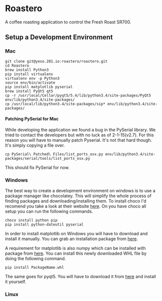 # Roastero
A coffee roasting application to control the Fresh Roast SR700.

## Setup a Development Environment
### Mac

    git clone git@yeso.201.io:roastero/roastero.git
    cd Roastero
    brew install Python3
    pip install virtualenv
    virtualenv env -p Python3
    source env/bin/activate
    pip install matplotlib pyserial
    brew install PyQt5 qt5
    cp -r /usr/local/Cellar/pyqt5/5.4/lib/python3.4/site-packages/PyQt5 env/lib/python3.4/site-packages/
    cp /usr/local/lib/python3.4/site-packages/sip* env/lib/python3.4/site-packages/

#### Patching PySerial for Mac
While developing the application we found a bug in the PySerial library.
We tried to contact the developers but with no luck as of 2-1-15(v2.7).
For this reason you will have to manually patch Pyserial. It's not
that hard though. It's simply copying a file over.

    cp PySerial\ Patched\ Files/list_ports_osx.py env/lib/python3.4/site-packages/serial/tools/list_ports_osx.py

This should fix PySerial for now.

### Windows
The best way to create a development environment on windows is to use a package manager like chocolatey. This will simplify the whole process of finding packages and downloading/installing them. To install choco I'd recomend you take a look at their website [here](https://chocolatey.org/). On you have choco all setup you can run the following commands.

    choco install python pip
    pip install python-dateutil pyserial

In order to install matplotlib on Windows you will have to download and install it manually. You can grab an installation package from [here](http://matplotlib.org/downloads.html).

A requirement for matplotlib is also numpy which can be installed with package from [here](http://www.lfd.uci.edu/~gohlke/pythonlibs/#numpy). You can install this newly downloaded WHL file by doing the following command.

    pip install PackageName.whl

The same goes for pyqt5. You will have to download it from [here](http://www.riverbankcomputing.com/software/pyqt/download5) and install it yourself.

### Linux
